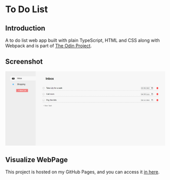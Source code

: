# To Do List

## Introduction

A to do list web app built with plain TypeScript, HTML and CSS along with Webpack and is part of [The Odin Project](https://www.theodinproject.com/).

## Screenshot

![Project screenshot](./src/assets/screenshots/screenshot.png "Project screenshot")

## Visualize WebPage

This project is hosted on my GitHub Pages, and you can access it [in here](https://daniellima0.github.io/to-do-list/).

